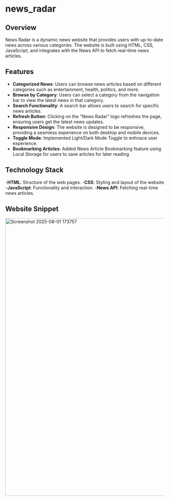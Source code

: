 # news_radar

## Overview
News Radar is a dynamic news website that provides users with up-to-date news across various categories. The website is built using HTML, CSS, JavaScript, and integrates with the News API to fetch real-time news articles.

## Features
- **Categorized News**: Users can browse news articles based on different categories such as entertainment, health, politics, and more.
- **Browse by Category**: Users can select a category from the navigation bar to view the latest news in that category.
- **Search Functionality**: A search bar allows users to search for specific news articles.
- **Refresh Button**: Clicking on the "News Radar" logo refreshes the page, ensuring users get the latest news updates.
- **Responsive Design**: The website is designed to be responsive, providing a seamless experience on both desktop and mobile devices.
- **Toggle Mode**: Implemented Light/Dark Mode Toggle to enhnace user experience.
- **Bookmarking Articles**: Added News Article Bookmarking feature using Local Storage for users to save articles for later reading
## Technology Stack
-**HTML**: Structure of the web pages.
-**CSS**:  Styling and layout of the website
-**JavaScript**: Functionality and interaction.
-**News API**: Fetching real-time news articles.

## Website Snippet
<img width="1560" height="876" alt="Screenshot 2025-08-01 173757" src="https://github.com/user-attachments/assets/4632cf2a-8517-433e-88c9-d29a2bf7051b" />

  
